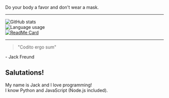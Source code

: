 Do your body a favor and don't wear a mask.

---

![GitHub stats](https://github-readme-stats.vercel.app/api?username=jackkillian&show_icons=true&count_private=true&card_width=445&theme=dark&&bg_color=315,003333,005555,007777)
<br/> <!-- Old bg color: 161b22  Newer bg color: 003333 -->
![Language usage](https://github-readme-stats.vercel.app/api/top-langs/?username=jackkillian&layout=compact&langs_count=8&card_width=445&theme=dark&bg_color=315,003333,005555,007777)
<br/>
[![ReadMe Card](https://github-readme-stats.vercel.app/api/pin/?username=jackkillian&repo=JK-Texty-Offline-Edition&card_width=445&theme=dark&bg_color=315,003333,005555,007777)](https://github.com/Jackkillian/JK-Texty-Offline-Edition)

---

> "Codito ergo sum"
>
\- Jack Freund
  

## Salutations!
My name is Jack and I love programming!  
I know Python and JavaScript (Node.js included).
